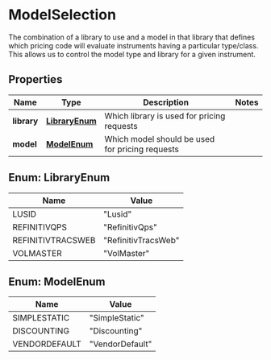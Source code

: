 

# ModelSelection

The combination of a library to use and a model in that library that defines which pricing code will evaluate instruments  having a particular type/class. This allows us to control the model type and library for a given instrument.
## Properties

Name | Type | Description | Notes
------------ | ------------- | ------------- | -------------
**library** | [**LibraryEnum**](#LibraryEnum) | Which library is used for pricing requests | 
**model** | [**ModelEnum**](#ModelEnum) | Which model should be used for pricing requests | 



## Enum: LibraryEnum

Name | Value
---- | -----
LUSID | &quot;Lusid&quot;
REFINITIVQPS | &quot;RefinitivQps&quot;
REFINITIVTRACSWEB | &quot;RefinitivTracsWeb&quot;
VOLMASTER | &quot;VolMaster&quot;



## Enum: ModelEnum

Name | Value
---- | -----
SIMPLESTATIC | &quot;SimpleStatic&quot;
DISCOUNTING | &quot;Discounting&quot;
VENDORDEFAULT | &quot;VendorDefault&quot;



